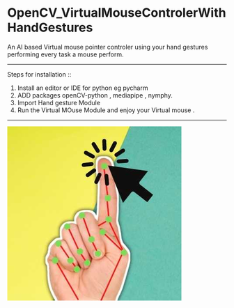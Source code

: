 # OpenCV_VirtualMouseControlerWithHandGestures
An AI based Virtual mouse pointer controler using your hand gestures performing every task a mouse perform.


-----------------------------------------------------------------------------------------------------------------------

Steps for installation ::

1. Install an editor or IDE for python eg pycharm
2. ADD packages openCV-python , mediapipe , nymphy.
3. Import Hand gesture Module 
4. Run the Virtual MOuse Module and enjoy your Virtual mouse .

_________________________________________________________________________________________________________________________

![](images/S1.jpg)
